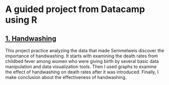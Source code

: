 # A guided project from Datacamp using R

## [1. Handwashing]()
This project practice analyzing the data that made Semmelweis discover the importance of handwashing. It starts with examining the death rates from childbed fever among women who were giving birth by several basic data manipulation and data visualization tools. Then I used graphs to examine the effect of handwashing on death rates after it was introduced. Finally, I make conclusion about the effectiveness of handwashing.
